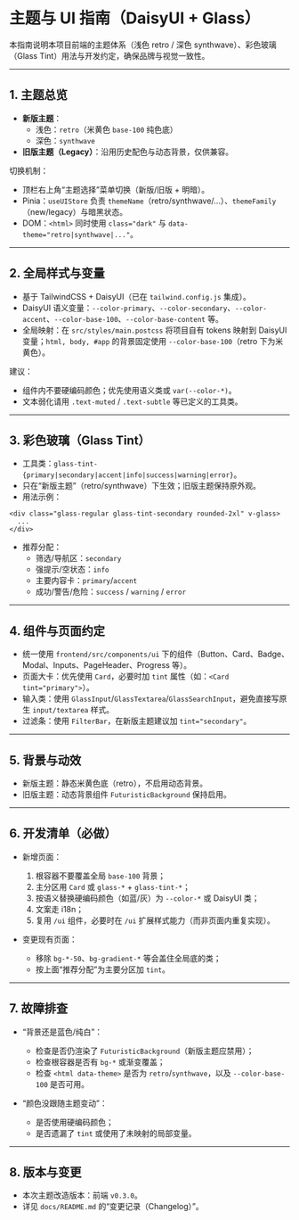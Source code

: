# 主题与 UI 指南（DaisyUI + Glass）

本指南说明本项目前端的主题体系（浅色 retro / 深色 synthwave）、彩色玻璃（Glass Tint）用法与开发约定，确保品牌与视觉一致性。

---

## 1. 主题总览
- **新版主题**：
  - 浅色：`retro`（米黄色 `base-100` 纯色底）
  - 深色：`synthwave`
- **旧版主题（Legacy）**：沿用历史配色与动态背景，仅供兼容。

切换机制：
- 顶栏右上角“主题选择”菜单切换（新版/旧版 + 明暗）。
- Pinia：`useUIStore` 负责 `themeName`（retro/synthwave/...）、`themeFamily`（new/legacy）与暗黑状态。
- DOM：`<html>` 同时使用 `class="dark"` 与 `data-theme="retro|synthwave|..."`。

---

## 2. 全局样式与变量
- 基于 TailwindCSS + DaisyUI（已在 `tailwind.config.js` 集成）。
- DaisyUI 语义变量：`--color-primary`、`--color-secondary`、`--color-accent`、`--color-base-100`、`--color-base-content` 等。
- 全局映射：在 `src/styles/main.postcss` 将项目自有 tokens 映射到 DaisyUI 变量；`html, body, #app` 的背景固定使用 `--color-base-100`（retro 下为米黄色）。

建议：
- 组件内不要硬编码颜色；优先使用语义类或 `var(--color-*)`。
- 文本弱化请用 `.text-muted` / `.text-subtle` 等已定义的工具类。

---

## 3. 彩色玻璃（Glass Tint）
- 工具类：`glass-tint-{primary|secondary|accent|info|success|warning|error}`。
- 只在“新版主题”（retro/synthwave）下生效；旧版主题保持原外观。
- 用法示例：
```vue
<div class="glass-regular glass-tint-secondary rounded-2xl" v-glass>
  ...
</div>
```
- 推荐分配：
  - 筛选/导航区：`secondary`
  - 强提示/空状态：`info`
  - 主要内容卡：`primary`/`accent`
  - 成功/警告/危险：`success` / `warning` / `error`

---

## 4. 组件与页面约定
- 统一使用 `frontend/src/components/ui` 下的组件（Button、Card、Badge、Modal、Inputs、PageHeader、Progress 等）。
- 页面大卡：优先使用 `Card`，必要时加 `tint` 属性（如：`<Card tint="primary">`）。
- 输入类：使用 `GlassInput`/`GlassTextarea`/`GlassSearchInput`，避免直接写原生 `input/textarea` 样式。
- 过滤条：使用 `FilterBar`，在新版主题建议加 `tint="secondary"`。

---

## 5. 背景与动效
- 新版主题：静态米黄色底（retro），不启用动态背景。
- 旧版主题：动态背景组件 `FuturisticBackground` 保持启用。

---

## 6. 开发清单（必做）
- 新增页面：
  1) 根容器不要覆盖全局 `base-100` 背景；
  2) 主分区用 `Card` 或 `glass-*` + `glass-tint-*`；
  3) 按语义替换硬编码颜色（如蓝/灰）为 `--color-*` 或 DaisyUI 类；
  4) 文案走 i18n；
  5) 复用 `/ui` 组件，必要时在 `/ui` 扩展样式能力（而非页面内重复实现）。

- 变更现有页面：
  - 移除 `bg-*-50`、`bg-gradient-*` 等会盖住全局底的类；
  - 按上面“推荐分配”为主要分区加 `tint`。

---

## 7. 故障排查
- “背景还是蓝色/纯白”：
  - 检查是否仍渲染了 `FuturisticBackground`（新版主题应禁用）；
  - 检查根容器是否有 `bg-*` 或渐变覆盖；
  - 检查 `<html data-theme>` 是否为 `retro`/`synthwave`，以及 `--color-base-100` 是否可用。

- “颜色没跟随主题变动”：
  - 是否使用硬编码颜色；
  - 是否遗漏了 `tint` 或使用了未映射的局部变量。

---

## 8. 版本与变更
- 本次主题改造版本：前端 `v0.3.0`。
- 详见 `docs/README.md` 的“变更记录（Changelog）”。

